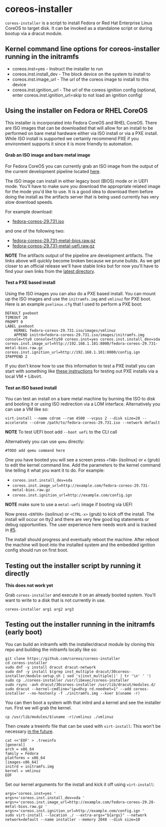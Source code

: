 # coreos-installer

`coreos-installer` is a script to install Fedora or Red Hat Enterprise Linux CoreOS to
target disk. It can be invoked as a standalone script or during bootup
via a dracut module.


## Kernel command line options for coreos-installer running in the initramfs

* coreos.inst=yes - Instruct the installer to run
* coreos.inst.install_dev - The block device on the system to install to
* coreos.inst.image_url - The url of the coreos image to install to this device
* coreos.inst.ignition_url - The url of the coreos ignition config (optional, enter
  coreos.inst.ignition_url=skip to not load an ignition config)

## Using the installer on Fedora or RHEL CoreOS

This installer is incorporated into Fedora CoreOS and RHEL CoreOS.
There are ISO images that can be downloaded that will allow for an
install to be performed on bare metal hardware either via ISO install
or via a PXE install. While ISO install is supported we certainly
recommend PXE if you environment supports it since it is more friendly
to automation.

#### Grab an ISO image and bare metal image

For Fedora CoreOS you can currently grab an ISO image from the output
of the current development pipeline located
[here](https://ci.centos.org/artifacts/fedora-coreos/prod/builds/latest/).

The ISO image can install in either legacy boot (BIOS) mode or in UEFI
mode. You'll have to make sure you download the appropriate related
image for the mode you'd like to use. It is a good idea to download
them before doing the install as the artifacts server that is being
used currently has very slow download speeds.

For example download:

- [fedora-coreos-29.731.iso](https://ci.centos.org/artifacts/fedora-coreos/prod/builds/latest/fedora-coreos-29.731.iso)

and one of the following two:

- [fedora-coreos-29.731-metal-bios.raw.gz](https://ci.centos.org/artifacts/fedora-coreos/prod/builds/latest/fedora-coreos-29.731-metal-bios.raw.gz)
- [fedora-coreos-29.731-metal-uefi.raw.gz](https://ci.centos.org/artifacts/fedora-coreos/prod/builds/latest/fedora-coreos-29.731-metal-uefi.raw.gz)

**NOTE** The artifacts output of the pipeline are development
         artifacts. The links above will quickly become
         broken because we prune builds. As we get closer to
         an official release we'll have stable links but for
         now you'll have to find your own links from the
         [latest directory](https://ci.centos.org/artifacts/fedora-coreos/prod/builds/latest/).

#### Test a PXE based install

Using the ISO images you can also do a PXE based install. You can
mount up the ISO images and use the `initramfs.img` and `vmlinuz`
for PXE boot. Here is an example `pxelinux.cfg` that I used to perform
a PXE boot:

```
DEFAULT pxeboot
TIMEOUT 20
PROMPT 0
LABEL pxeboot
    KERNEL fedora-coreos-29.731.iso/images/vmlinuz
    APPEND initrd=fedora-coreos-29.731.iso/images/initramfs.img console=tty0 console=ttyS0 coreos.inst=yes coreos.inst.install_dev=sda coreos.inst.image_url=http://192.168.1.101:8000/fedora-coreos-29.731-metal-bios.raw.gz coreos.inst.ignition_url=http://192.168.1.101:8000/config.ign
IPAPPEND 2
```

If you don't know how to use this information to test a PXE install
you can start with something like
[these instructions](https://dustymabe.com/2019/01/04/easy-pxe-boot-testing-with-only-http-using-ipxe-and-libvirt/)
for testing out PXE installs via a local VM + Libvirt.

#### Test an ISO based install

You can test an install on a bare metal machine by burning the ISO to
disk and booting it or using ISO redirection via a LOM interface.
Alternatively you can use a VM like so:

```
virt-install --name cdrom --ram 4500 --vcpus 2 --disk size=20 --accelerate --cdrom /path/to/fedora-coreos-29.731.iso --network default
```

**NOTE** To test UEFI boot add `--boot uefi` to the CLI call

Alternatively you can use `qemu` directly:

```
#TODO add qemu command here
```

One you have booted you will see a screen press `<TAB>` (isolinux) or
`e` (grub) to edit the kernel command line. Add the parameters to the
kernel command line telling it what you want it to do. For example:

- `coreos.inst.install_dev=sda`
- `coreos.inst.image_url=http://example.com/fedora-coreos-29.731-metal-bios.raw.gz`
- `coreos.inst.ignition_url=http://example.com/config.ign`

**NOTE** make sure to use a `metal-uefi` image if booting via UEFI

Now press `<ENTER>` (isolinux) or `<CTRL-x>` (grub) to kick off the
install. The install will occur on tty2 and there are very few good
log statements or debug opportunities. The user experience here
needs work and is tracked in [#5](https://github.com/coreos/coreos-installer/issues/5).

The install should progress and eventually reboot the machine. After
reboot the machine will boot into the installed system and the
embedded ignition config should run on first boot.



## Testing out the installer script by running it directly

**This does not work yet**

Grab `coreos-installer` and execute it on an already booted system.
You'll want to write to a disk that is not currently in use.

```
coreos-installer arg1 arg2 arg3
```

## Testing out the installer running in the initramfs (early boot)

You can build an initramfs with the installer/dracut module by cloning
this repo and building the initramfs locally like so:

```
git clone https://github.com/coreos/coreos-installer
cd coreos-installer
sudo dnf -y install dracut dracut-network
sudo dnf -y install $(grep inst_multiple dracut/30coreos-installer/module-setup.sh | sed 's|inst_multiple||' | tr '\n' ' ')
sudo cp ./coreos-installer /usr/libexec/coreos-installer
sudo rsync -avh dracut/30coreos-installer /usr/lib/dracut/modules.d/
sudo dracut --kernel-cmdline="ip=dhcp rd.neednet=1" --add coreos-installer --no-hostonly -f ./initramfs.img --kver $(uname -r)
```

You can then boot a system with that initrd and a kernel and see the
installer run. First we will grab the kernel.

```
cp /usr/lib/modules/$(uname -r)/vmlinuz ./vmlinuz
```

Then create a treeinfo file that can be used with `virt-install`:
This won't be necessary [in the future](https://bugzilla.redhat.com/show_bug.cgi?id=1677425).

```
cat <<'EOF' > .treeinfo
[general]
arch = x86_64
family = Fedora
platforms = x86_64
[images-x86_64]
initrd = initramfs.img
kernel = vmlinuz
EOF
```

Set our kernel arguments for the install and kick it off using
`virt-install`:

```
args='coreos.inst=yes '
args+='coreos.inst.install_dev=vda '
args+='coreos.inst.image_url=http://example.com/fedora-coreos-29.28-metal-bios.raw.gz '
args+='coreos.inst.ignition_url=http://example.com/config.ign '
sudo virt-install --location ./ --extra-args="${args}" --network network=default --name installer --memory 2048 --disk size=10
```
